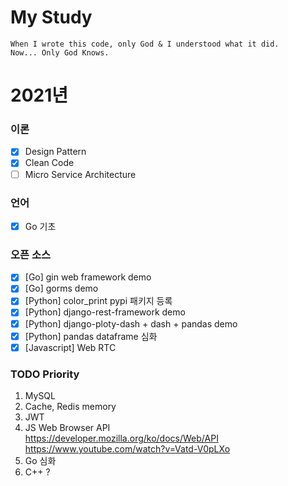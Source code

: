 # My Study
```
When I wrote this code, only God & I understood what it did.  
Now... Only God Knows.
```

# 2021년
### 이론
- [X] Design Pattern  
- [X] Clean Code 
- [ ] Micro Service Architecture

### 언어
- [X] Go 기초

### 오픈 소스
- [X] [Go] gin web framework demo 
- [X] [Go] gorms demo
- [X] [Python] color_print pypi 패키지 등록  
- [X] [Python] django-rest-framework demo
- [X] [Python] django-ploty-dash + dash + pandas demo
- [X] [Python] pandas dataframe 심화
- [X] [Javascript] Web RTC

### TODO Priority
1. MySQL
1. Cache, Redis memory 
1. JWT 
1. JS Web Browser API  
https://developer.mozilla.org/ko/docs/Web/API  
https://www.youtube.com/watch?v=Vatd-V0pLXo
1. Go 심화
1. C++ ?